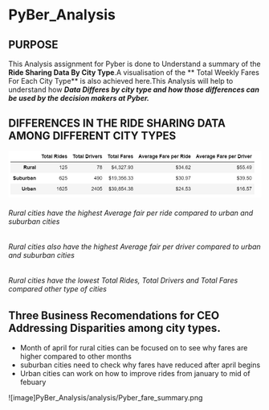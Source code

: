 # PyBer_Analysis

## PURPOSE
 This Analysis assignment for Pyber is done to Understand a summary of the **Ride Sharing 
 Data By City Type**.A visualisation of the ** Total Weekly Fares For Each City Type**
 is also achieved here.This Analysis will help to understand how ***Data Differes by city
 type and how those differences can be used by the decision makers at Pyber.***



## DIFFERENCES IN THE RIDE SHARING DATA AMONG DIFFERENT CITY TYPES

![Pyber_summary.PNG](analysis/Pyber_summary.PNG)

###### Rural cities have the highest Average fair per ride compared to urban and suburban cities
###### Rural cities also have the highest Average fair per driver compared to urban and suburban cities
###### Rural cities have the lowest Total Rides, Total Drivers and Total Fares compared other type of cities


## Three Business Recomendations for CEO Addressing Disparities among city types.
- Month of april for rural cities can be focused on to see why fares are higher compared to other months
- suburban cities need to check why fares have reduced after april begins
- Urban cities can work on how to improve rides from january to mid of febuary

![image]PyBer_Analysis/analysis/Pyber_fare_summary.png
